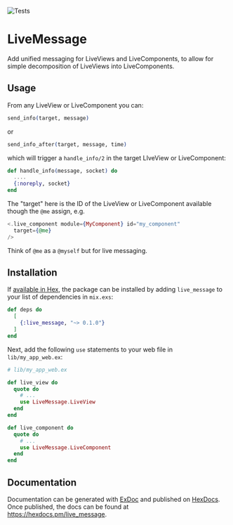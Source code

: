 ![Tests](https://github.com/Dyad-AI/live_message/actions/workflows/test.yml/badge.svg)

# LiveMessage

Add unified messaging for LiveViews and LiveComponents, to allow for simple decomposition of LiveViews into LiveComponents.

## Usage

From any LiveView or LiveComponent you can:

```elixir
send_info(target, message)
```

or

```elixir
send_info_after(target, message, time)
```

which will trigger a `handle_info/2` in the target LIveView or LiveComponent:

```elixir
def handle_info(message, socket) do
  ....
  {:noreply, socket}
end
```

The "target" here is the ID of the LiveView or LiveComponent available though the `@me` assign, e.g.

```heex
<.live_component module={MyComponent} id="my_component"
  target={@me}
/>
```

Think of `@me` as a `@myself` but for live messaging.

## Installation

If [available in Hex](https://hex.pm/docs/publish), the package can be installed
by adding `live_message` to your list of dependencies in `mix.exs`:

```elixir
def deps do
  [
    {:live_message, "~> 0.1.0"}
  ]
end
```

Next, add the following `use` statements to your web file in `lib/my_app_web.ex`:

```elixir
# lib/my_app_web.ex

def live_view do
  quote do
    # ...
    use LiveMessage.LiveView
  end
end

def live_component do
  quote do
    # ...
    use LiveMessage.LiveComponent
  end
end
```

## Documentation

Documentation can be generated with [ExDoc](https://github.com/elixir-lang/ex_doc)
and published on [HexDocs](https://hexdocs.pm). Once published, the docs can
be found at <https://hexdocs.pm/live_message>.
